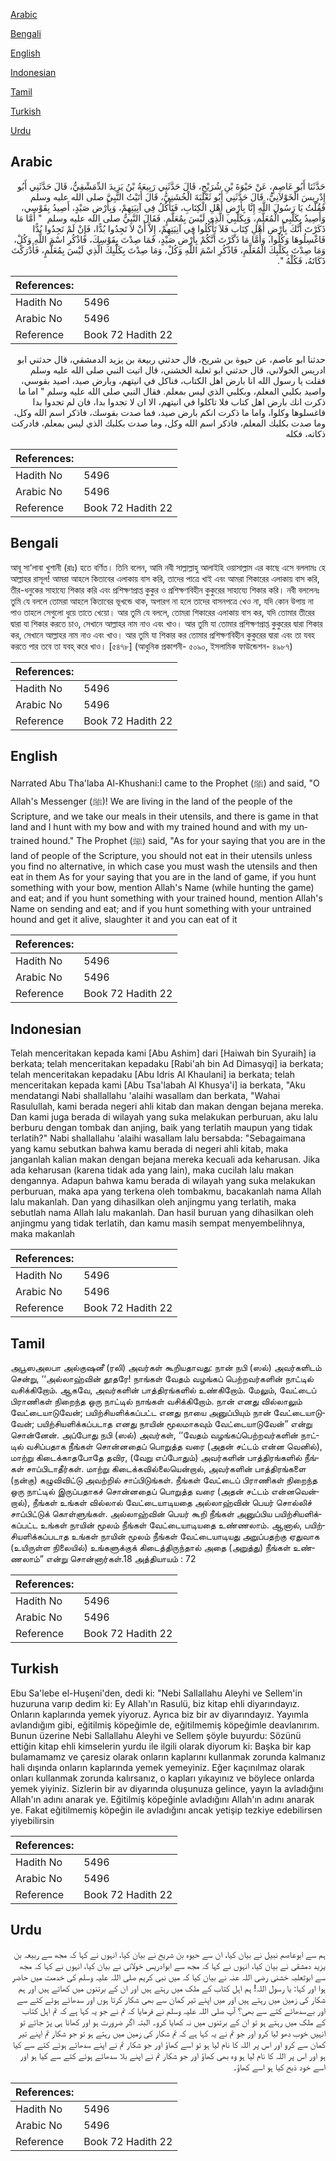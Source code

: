 [Arabic](#arabic)

[Bengali](#bengali)

[English](#english)

[Indonesian](#indonesian)

[Tamil](#tamil)

[Turkish](#turkish)

[Urdu](#urdu)

## Arabic


<div dir="rtl" lang="ar" style={{fontSize:'larger',backgroundColor:'#f8f9fa',padding:20}}>
حَدَّثَنَا أَبُو عَاصِمٍ، عَنْ حَيْوَةَ بْنِ شُرَيْحٍ، قَالَ حَدَّثَنِي رَبِيعَةُ بْنُ يَزِيدَ الدِّمَشْقِيُّ، قَالَ حَدَّثَنِي أَبُو إِدْرِيسَ الْخَوْلاَنِيُّ، قَالَ حَدَّثَنِي أَبُو ثَعْلَبَةَ الْخُشَنِيُّ، قَالَ أَتَيْتُ النَّبِيَّ صلى الله عليه وسلم فَقُلْتُ يَا رَسُولَ اللَّهِ إِنَّا بِأَرْضِ أَهْلِ الْكِتَابِ، فَنَأْكُلُ فِي آنِيَتِهِمْ، وَبِأَرْضِ صَيْدٍ، أَصِيدُ بِقَوْسِي، وَأَصِيدُ بِكَلْبِي الْمُعَلَّمِ، وَبِكَلْبِي الَّذِي لَيْسَ بِمُعَلَّمٍ‏.‏ فَقَالَ النَّبِيُّ صلى الله عليه وسلم ‏ "‏ أَمَّا مَا ذَكَرْتَ أَنَّكَ بِأَرْضِ أَهْلِ كِتَابٍ فَلاَ تَأْكُلُوا فِي آنِيَتِهِمْ، إِلاَّ أَنْ لاَ تَجِدُوا بُدًّا، فَإِنْ لَمْ تَجِدُوا بُدًّا فَاغْسِلُوهَا وَكُلُوا، وَأَمَّا مَا ذَكَرْتَ أَنَّكُمْ بِأَرْضِ صَيْدٍ، فَمَا صِدْتَ بِقَوْسِكَ، فَاذْكُرِ اسْمَ اللَّهِ وَكُلْ، وَمَا صِدْتَ بِكَلْبِكَ الْمُعَلَّمِ، فَاذْكُرِ اسْمَ اللَّهِ وَكُلْ، وَمَا صِدْتَ بِكَلْبِكَ الَّذِي لَيْسَ بِمُعَلَّمٍ، فَأَدْرَكْتَ ذَكَاتَهُ، فَكُلْهُ ‏"‏‏.‏
</div>
<div style={{backgroundColor:'#f8f9fa',padding:20, marginBottom: 10}}><table> <thead> <tr> <th>References:</th> <th></th> </tr> </thead> <tbody><tr><td>Hadith No</td><td>5496</td></tr><tr><td>Arabic No</td><td>5496</td></tr><tr><td>Reference</td><td>Book 72 Hadith 22</td></tr></tbody></table></div>


<div dir="rtl" lang="ar" style={{fontSize:'larger',backgroundColor:'#f8f9fa',padding:20}}>
حدثنا ابو عاصم، عن حيوة بن شريح، قال حدثني ربيعة بن يزيد الدمشقي، قال حدثني ابو ادريس الخولاني، قال حدثني ابو ثعلبة الخشني، قال اتيت النبي صلى الله عليه وسلم فقلت يا رسول الله انا بارض اهل الكتاب، فناكل في انيتهم، وبارض صيد، اصيد بقوسي، واصيد بكلبي المعلم، وبكلبي الذي ليس بمعلم. فقال النبي صلى الله عليه وسلم " اما ما ذكرت انك بارض اهل كتاب فلا تاكلوا في انيتهم، الا ان لا تجدوا بدا، فان لم تجدوا بدا فاغسلوها وكلوا، واما ما ذكرت انكم بارض صيد، فما صدت بقوسك، فاذكر اسم الله وكل، وما صدت بكلبك المعلم، فاذكر اسم الله وكل، وما صدت بكلبك الذي ليس بمعلم، فادركت ذكاته، فكله
</div>
<div style={{backgroundColor:'#f8f9fa',padding:20, marginBottom: 10}}><table> <thead> <tr> <th>References:</th> <th></th> </tr> </thead> <tbody><tr><td>Hadith No</td><td>5496</td></tr><tr><td>Arabic No</td><td>5496</td></tr><tr><td>Reference</td><td>Book 72 Hadith 22</td></tr></tbody></table></div>

## Bengali


<div dir="ltr" lang="bn" style={{fontSize:'larger',backgroundColor:'#f8f9fa',padding:20}}>
আবূ সা‘লাবা খুশানী (রাঃ) হতে বর্ণিত। তিনি বলেন, আমি নবী সাল্লাল্লাহু আলাইহি ওয়াসাল্লাম এর কাছে এসে বললামঃ হে আল্লাহর রাসূল! আমরা আহলে কিতাবের এলাকায় বাস করি, তাদের পাত্রে খাই এবং আমরা শিকারের এলাকায় বাস করি, তীর-ধনুকের সাহায্যে শিকার করি এবং প্রশিক্ষণপ্রাপ্ত কুকুর ও প্রশিক্ষণবিহীন কুকুরের সাহায্যে শিকার করি। নবী বললেনঃ তুমি যে বললে তোমরা আহলে কিতাবের ভূখন্ডে থাক, অপারগ না হলে তাদের বাসনপত্রে খেও না, যদি কোন উপায় না পাও তাহলে সেগুলো ধুয়ে তাতে খেয়ো। আর তুমি যে বললে, তোমরা শিকারের এলাকায় বাস কর, যদি তোমার তীরের দ্বারা যা শিকার করতে চাও, সেখানে আল্লাহর নাম নাও এবং খাও। আর তুমি যা তোমার প্রশিক্ষণপ্রাপ্ত কুকুরের দ্বারা শিকার কর, সেখানে আল্লাহর নাম নাও এবং খাও। আর তুমি যা শিকার কর তোমার প্রশিক্ষণবিহীন কুকুরের দ্বারা এবং তা যবহ করতে পার তবে তা যবহ্ করে খাও। [৫৪৭৮] (আধুনিক প্রকাশনী- ৫০৯০, ইসলামিক ফাউন্ডেশন- ৪৯৮৭)
</div>
<div style={{backgroundColor:'#f8f9fa',padding:20, marginBottom: 10}}><table> <thead> <tr> <th>References:</th> <th></th> </tr> </thead> <tbody><tr><td>Hadith No</td><td>5496</td></tr><tr><td>Arabic No</td><td>5496</td></tr><tr><td>Reference</td><td>Book 72 Hadith 22</td></tr></tbody></table></div>

## English


<div dir="ltr" lang="en" style={{fontSize:'larger',backgroundColor:'#f8f9fa',padding:20}}>
Narrated Abu Tha'laba Al-Khushani:I came to the Prophet (ﷺ) and said, "O Allah's Messenger (ﷺ)! We are living in the land of the people of the Scripture, and we take our meals in their utensils, and there is game in that land and I hunt with my bow and with my trained hound and with my untrained hound." The Prophet (ﷺ) said, "As for your saying that you are in the land of people of the Scripture, you should not eat in their utensils unless you find no alternative, in which case you must wash the utensils and then eat in them As for your saying that you are in the land of game, if you hunt something with your bow, mention Allah's Name (while hunting the game) and eat; and if you hunt something with your trained hound, mention Allah's Name on sending and eat; and if you hunt something with your untrained hound and get it alive, slaughter it and you can eat of it
</div>
<div style={{backgroundColor:'#f8f9fa',padding:20, marginBottom: 10}}><table> <thead> <tr> <th>References:</th> <th></th> </tr> </thead> <tbody><tr><td>Hadith No</td><td>5496</td></tr><tr><td>Arabic No</td><td>5496</td></tr><tr><td>Reference</td><td>Book 72 Hadith 22</td></tr></tbody></table></div>

## Indonesian


<div dir="ltr" lang="id" style={{fontSize:'larger',backgroundColor:'#f8f9fa',padding:20}}>
Telah menceritakan kepada kami [Abu Ashim] dari [Haiwah bin Syuraih] ia berkata; telah menceritakan kepadaku [Rabi'ah bin Ad Dimasyqi] ia berkata; telah menceritakan kepadaku [Abu Idris Al Khaulani] ia berkata; telah menceritakan kepada kami [Abu Tsa'labah Al Khusya'i] ia berkata, "Aku mendatangi Nabi shallallahu 'alaihi wasallam dan berkata, "Wahai Rasulullah, kami berada negeri ahli kitab dan makan dengan bejana mereka. Dan kami juga berada di wilayah yang suka melakukan perburuan, aku lalu berburu dengan tombak dan anjing, baik yang terlatih maupun yang tidak terlatih?" Nabi shallallahu 'alaihi wasallam lalu bersabda: "Sebagaimana yang kamu sebutkan bahwa kamu berada di negeri ahli kitab, maka janganlah kalian makan dengan bejana mereka kecuali ada keharusan. Jika ada keharusan (karena tidak ada yang lain), maka cucilah lalu makan dengannya. Adapun bahwa kamu berada di wilayah yang suka melakukan perburuan, maka apa yang terkena oleh tombakmu, bacakanlah nama Allah lalu makanlah. Dan yang dihasilkan oleh anjingmu yang terlatih, maka sebutlah nama Allah lalu makanlah. Dan hasil buruan yang dihasilkan oleh anjingmu yang tidak terlatih, dan kamu masih sempat menyembelihnya, maka makanlah
</div>
<div style={{backgroundColor:'#f8f9fa',padding:20, marginBottom: 10}}><table> <thead> <tr> <th>References:</th> <th></th> </tr> </thead> <tbody><tr><td>Hadith No</td><td>5496</td></tr><tr><td>Arabic No</td><td>5496</td></tr><tr><td>Reference</td><td>Book 72 Hadith 22</td></tr></tbody></table></div>

## Tamil


<div dir="ltr" lang="ta" style={{fontSize:'larger',backgroundColor:'#f8f9fa',padding:20}}>
அபூஸஅலபா அல்குஷனீ (ரலி) அவர்கள் கூறியதாவது: நான் நபி (ஸல்) அவர்களிடம் சென்று, ‘‘அல்லாஹ்வின் தூதரே! நாங்கள் வேதம் வழங்கப் பெற்றவர்களின் நாட்டில் வசிக்கிறோம். ஆகவே, அவர்களின் பாத்திரங்களில் உண்கிறோம். மேலும், வேட்டைப் பிராணிகள் நிறைந்த ஒரு நாட்டில் நாங்கள் வசிக்கிறோம். நான் எனது வில்லாலும் வேட்டையாடுவேன்; பயிற்சியளிக்கப்பட்ட எனது நாயை அனுப்பியும் நான் வேட்டையாடுவேன்; பயிற்சியளிக்கப்படாத எனது நாயின் மூலமாகவும் வேட்டையாடுவேன்” என்று சொன்னேன். அப்போது நபி (ஸல்) அவர்கள், ‘‘வேதம் வழங்கப்பெற்றவர்களின் நாட்டில் வசிப்பதாக நீங்கள் சொன்னதைப் பொறுத்த வரை (அதன் சட்டம் என்ன வெனில்), மாற்று கிடைக்காதபோதே தவிர, (வேறு எப்போதும்) அவர்களின் பாத்திரங்களில் நீங்கள் சாப்பிடாதீர்கள். மாற்று கிடைக்கவில்லையென்றால், அவர்களின் பாத்திரங்களை (நன்கு) கழுவிவிட்டு அவற்றில் சாப்பிடுங்கள். நீங்கள் வேட்டைப் பிராணிகள் நிறைந்த ஒரு நாட்டில் இருப்பதாகச் சொன்னதைப் பொறுத்த வரை (அதன் சட்டம் என்னவென்றால்), நீங்கள் உங்கள் வில்லால் வேட்டையாடியதை அல்லாஹ்வின் பெயர் சொல்லிச் சாப்பிட்டுக் கொள்ளுங்கள். அல்லாஹ்வின் பெயர் கூறி நீங்கள் அனுப்பிய பயிற்சியளிக்கப்பட்ட உங்கள் நாயின் மூலம் நீங்கள் வேட்டையாடியதை உண்ணலாம். ஆனால், பயிற்சியளிக்கப்படாத உங்கள் நாயின் மூலம் நீங்கள் வேட்டையாடியது அறுப்பதற்கு ஏதுவாக (உயிருள்ள நிலையில்) உங்களுக்குக் கிடைத்திருந்தால் அதை (அறுத்து) நீங்கள் உண்ணலாம்” என்று சொன்னார்கள்.18 அத்தியாயம் : 72
</div>
<div style={{backgroundColor:'#f8f9fa',padding:20, marginBottom: 10}}><table> <thead> <tr> <th>References:</th> <th></th> </tr> </thead> <tbody><tr><td>Hadith No</td><td>5496</td></tr><tr><td>Arabic No</td><td>5496</td></tr><tr><td>Reference</td><td>Book 72 Hadith 22</td></tr></tbody></table></div>

## Turkish


<div dir="ltr" lang="tr" style={{fontSize:'larger',backgroundColor:'#f8f9fa',padding:20}}>
Ebu Sa'lebe el-Huşeni'den, dedi ki: "Nebi Sallallahu Aleyhi ve Sellem'in huzuruna varıp dedim ki: Ey Allah'ın Rasulü, biz kitap ehli diyarındayız. Onların kaplarında yemek yiyoruz. Ayrıca biz bir av diyarındayız. Yayımla avlandığım gibi, eğitilmiş köpeğimle de, eğitilmemiş köpeğimle deavlanırım. Bunun üzerine Nebi Sallallahu Aleyhi ve Sellem şöyle buyurdu: Sözünü ettiğin kitap ehli kimselerin yurdu ile ilgili olarak diyorum ki: Başka bir kap bulamamamz ve çaresiz olarak onların kaplarını kullanmak zorunda kalmanız hali dışında onların kaplarında yemek yemeyiniz. Eğer kaçınılmaz olarak onları kullanmak zorunda kalırsanız, o kapları yıkayınız ve böylece onlarda yemek yiyiniz. Sizlerin bir av diyarında oluşunuza gelince, yayın la avladığını Allah'ın adını anarak ye. Eğitilmiş köpeğinle avladığını Allah'ın adını anarak ye. Fakat eğitilmemiş köpeğin ile avladığını ancak yetişip tezkiye edebilirsen yiyebilirsin
</div>
<div style={{backgroundColor:'#f8f9fa',padding:20, marginBottom: 10}}><table> <thead> <tr> <th>References:</th> <th></th> </tr> </thead> <tbody><tr><td>Hadith No</td><td>5496</td></tr><tr><td>Arabic No</td><td>5496</td></tr><tr><td>Reference</td><td>Book 72 Hadith 22</td></tr></tbody></table></div>

## Urdu


<div dir="rtl" lang="ur" style={{fontSize:'larger',backgroundColor:'#f8f9fa',padding:20}}>
ہم سے ابوعاصم نبیل نے بیان کیا، ان سے حیوہ بن شریح نے بیان کیا، انہوں نے کہا کہ مجھ سے ربیعہ بن یزید دمشقی نے بیان کیا، انہوں نے کہا کہ مجھ سے ابوادریس خولانی نے بیان کیا، انہوں نے کہا کہ مجھ سے ابوثعلبہ خشنی رضی اللہ عنہ نے بیان کیا کہ میں نبی کریم صلی اللہ علیہ وسلم کی خدمت میں حاضر ہوا اور کہا: یا رسول اللہ! ہم اہل کتاب کے ملک میں رہتے ہیں اور ان کے برتنوں میں کھاتے ہیں اور ہم شکار کی زمین میں رہتے ہیں اور میں اپنے تیر کمان سے بھی شکار کرتا ہوں اور سدھائے ہوئے کتے سے اور بےسدھائے کتے سے بھی؟ آپ صلی اللہ علیہ وسلم نے فرمایا کہ تم نے جو یہ کہا ہے کہ تم اہل کتاب کے ملک میں رہتے ہو تو ان کے برتنوں میں نہ کھایا کرو۔ البتہ اگر ضرورت ہو اور کھانا ہی پڑ جائے تو انہیں خوب دھو لیا کرو اور جو تم نے یہ کہا ہے کہ تم شکار کی زمین میں رہتے ہو تو جو شکار تم اپنے تیر کمان سے کرو اور اس پر اللہ کا نام لیا ہو تو اسے کھاؤ اور جو شکار تم نے اپنے سدھائے ہوئے کتے سے کیا ہو اور اس پر اللہ کا نام لیا ہو وہ بھی کھاؤ اور جو شکار تم نے اپنے بلا سدھائے ہوئے کتے سے کیا ہو اور اسے خود ذبح کیا ہو اسے کھاؤ۔
</div>
<div style={{backgroundColor:'#f8f9fa',padding:20, marginBottom: 10}}><table> <thead> <tr> <th>References:</th> <th></th> </tr> </thead> <tbody><tr><td>Hadith No</td><td>5496</td></tr><tr><td>Arabic No</td><td>5496</td></tr><tr><td>Reference</td><td>Book 72 Hadith 22</td></tr></tbody></table></div>